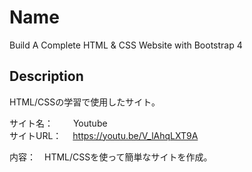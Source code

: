 Name
====
Build A Complete HTML & CSS Website with Bootstrap 4


## Description
HTML/CSSの学習で使用したサイト。<br>

サイト名：　 　Youtube</br>
サイトURL： 　https://youtu.be/V_lAhqLXT9A</br>

内容：　HTML/CSSを使って簡単なサイトを作成。
